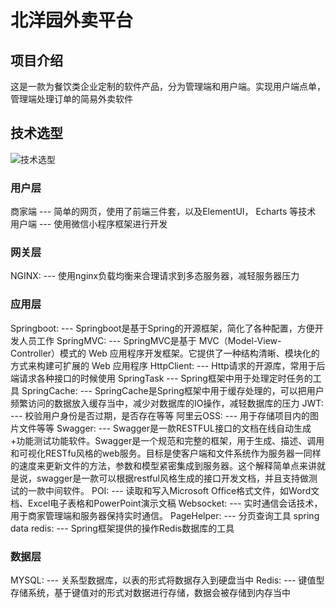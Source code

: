 # 北洋园外卖平台

## 项目介绍

这是一款为餐饮类企业定制的软件产品，分为管理端和用户端。实现用户端点单，管理端处理订单的简易外卖软件

## 技术选型
![技术选型](https://github.com/user-attachments/assets/5e1c5ffe-d8cb-46b9-ae8b-1e528f321399)

### 用户层 

商家端
     --- 简单的网页，使用了前端三件套，以及ElementUI， Echarts 等技术
用户端
    --- 使用微信小程序框架进行开发

### 网关层
NGINX:
     --- 使用nginx负载均衡来合理请求到多态服务器，减轻服务器压力

### 应用层
Springboot:
     --- Springboot是基于Spring的开源框架，简化了各种配置，方便开发人员工作
SpringMVC:
     --- SpringMVC是基于 MVC（Model-View-Controller）模式的 Web 应用程序开发框架。它提供了一种结构清晰、模块化的方式来构建可扩展的 Web 应用程序
HttpClient:
     ---  Http请求的开源库，常用于后端请求各种接口的时候使用
SpringTask
     ---  Spring框架中用于处理定时任务的工具
SpringCache:
     ---  SpringCache是Spring框架中用于缓存处理的，可以把用户频繁访问的数据放入缓存当中，减少对数据库的IO操作，减轻数据库的压力
JWT:
     ---  校验用户身份是否过期，是否存在等等
阿里云OSS:
     ---  用于存储项目内的图片文件等等
Swagger:
     ---  Swagger是一款RESTFUL接口的文档在线自动生成+功能测试功能软件。Swagger是一个规范和完整的框架，用于生成、描述、调用和可视化RESTfu风格的web服务。目标是使客户端和文件系统作为服务器一同样的速度来更新文件的方法，参数和模型紧密集成到服务器。这个解释简单点来讲就是说，swagger是一款可以根据restful风格生成的接口开发文档，并且支持做测试的一款中间软件。
POI:
     ---  读取和写入Microsoft Office格式文件，如Word文档、Excel电子表格和PowerPoint演示文稿
Websocket:
     ---  实时通信会话技术，用于商家管理端和服务器保持实时通信。
PageHelper:
     ---  分页查询工具
spring data redis:
     ---  Spring框架提供的操作Redis数据库的工具

### 数据层
MYSQL:
     ---  关系型数据库，以表的形式将数据存入到硬盘当中
Redis:
     ---  键值型存储系统，基于键值对的形式对数据进行存储，数据会被存储到内存当中
